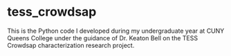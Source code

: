 # tess_crowdsap
This is the Python code I developed during my undergraduate year at CUNY Queens College under the guidance of Dr. Keaton Bell on the TESS Crowdsap characterization research project.
